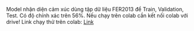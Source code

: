 Model nhận diện cảm xúc dùng tập dữ liệu FER2013 để Train, Validation, Test. Có độ chính xác trên 56%. Nếu chạy trên colab cần kết nối colab với drive! Link chạy thử trên colab: [Link](https://colab.research.google.com/drive/1LNNwKliFhpieT8BdTYxmjW4jce0cMLx1?usp=sharing)
